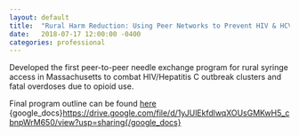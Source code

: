 ```yaml
---
layout: default
title:  "Rural Harm Reduction: Using Peer Networks to Prevent HIV & HCV"
date:   2018-07-17 12:00:00 -0400
categories: professional
---
```


Developed the first peer-to-peer needle exchange program for rural syringe access in Massachusetts to combat HIV/Hepatitis C outbreak clusters and fatal overdoses due to opioid use.

Final program outline can be found [here](https://github.com/londonmeanswild/londonmeanswild.github.io/raw/master/_posts/rural-harm-reduction.pdf)
{google_docs}https://drive.google.com/file/d/1yJUlEkfdlwqXOUsGMKwH5_cbnpWrM650/view?usp=sharing{/google_docs}
